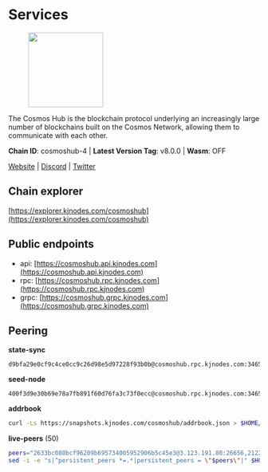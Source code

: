 # Services

<figure><img src="https://raw.githubusercontent.com/kj89/testnet_manuals/main/pingpub/logos/cosmoshub.png" width="150" alt=""><figcaption></figcaption></figure>

The Cosmos Hub is the blockchain protocol underlying an  increasingly large number of blockchains built on the  Cosmos Network, allowing them to communicate with each other.

**Chain ID**: cosmoshub-4 | **Latest Version Tag**: v8.0.0 | **Wasm**: OFF

[Website](https://hub.cosmos.network) | [Discord](https://discord.gg/cosmosnetwork) | [Twitter](https://twitter.com/cosmoshub)




## Chain explorer
[https://explorer.kjnodes.com/cosmoshub](https://explorer.kjnodes.com/cosmoshub)

## Public endpoints

* api: [https://cosmoshub.api.kjnodes.com](https://cosmoshub.api.kjnodes.com)
* rpc: [https://cosmoshub.rpc.kjnodes.com](https://cosmoshub.rpc.kjnodes.com)
* grpc: [https://cosmoshub.grpc.kjnodes.com](https://cosmoshub.grpc.kjnodes.com)

## Peering

**state-sync**

```text
d9bfa29e0cf9c4ce0cc9c26d98e5d97228f93b0b@cosmoshub.rpc.kjnodes.com:34656
```

**seed-node**

```text
400f3d9e30b69e78a7fb891f60d76fa3c73f0ecc@cosmoshub.rpc.kjnodes.com:34659
```

**addrbook**
```bash
curl -Ls https://snapshots.kjnodes.com/cosmoshub/addrbook.json > $HOME/.gaia/config/addrbook.json
```

**live-peers** (50)
```bash
peers="2633bc088bcf96209b695734005952906b5c45e3@3.123.191.80:26656,2122aa0409c6ccd7845e23eb6adb12f1d276665e@34.88.247.213:26656,34f8521343bb29a2b7dc44f0e4f1e91f930882be@95.216.98.181:26656,4ddba29a7dfa740a4edeb5c620c963f67f951e1d@5.9.72.212:2000,58b54d8cfdc0c634ed592e2c008705791253ebbb@172.93.214.10:26656,dea13e7232642331360d4387b0ab106b014092d4@116.202.236.59:26656,1cce99042f884d669e7287e3e362bff8e385c63e@46.4.79.183:26726,e0ab6c5cc86959853f499236b8297344802ac5f4@5.161.139.201:26656,e829d4764a5cecc44b3414777853b34407b36601@185.16.39.179:26656,d9bfa29e0cf9c4ce0cc9c26d98e5d97228f93b0b@65.109.88.38:34656,27ad834c62dbefc5beb74be7575515927bd07c58@193.176.85.151:26656,6ff67ff7e2206f107a0b98e5e4e9272cb10c77d3@204.238.254.230:26656,c3a6c6265b6de3323d17f25760794a5e7f8dbb17@46.137.231.10:26656,fe21dd474640247888fc7c4dce82da8da08a8bfd@135.181.113.227:26656,c940e11c1072dad06da3b1b48ca92966bb37e93a@74.96.207.58:28721,d54eacb237dfbc0eb934a45509f878eb3ea3a5b3@64.44.148.195:26656,3a94f1021e84bb54a640e5b1c1fe16827824e4f7@51.79.20.217:26656,847e0bf54b315e633a6d990de66a4c9721ba1830@206.189.26.213:26090,fcaed56b8f095a5589a97bf93d54e356561130a1@51.79.20.224:26656,d5bf4870659c1d47f008691a64f970a56f0adb3c@80.190.132.234:56656,6ea2ef7d3dd5d6967708a0b31eed85ba090a90a1@65.108.121.190:12010,c6f9fb0dcfdbb261c08670a2e4eb3816cd5114b7@23.81.44.183:31440,1be2bc01d01005833c538dedf11b23207cbb43f1@34.145.0.60:26656,460967e46cc013e5e3eb365c1a8d271b0662549f@35.208.242.182:26656,c5bf14906ba28dcb389e055f824dabe9576ed3f4@52.87.182.81:26656,b094a15032c85171dab1fc3b927a653f3945e7ce@15.235.10.83:26656,5780219cf20802dc8726cb58a93cc9180a75fcbc@80.190.129.50:56666,1da54d20c7339713f1d6d28dd2117087dd33d0ca@154.53.32.78:26656,f591c0b0a30b4515120d69cc9f5554049dfec697@15.235.53.45:26656,e55d302b4c706e50b416a76666cf2f33ae64dc79@65.109.106.169:26656,3450293ebc89d869ada0627ac9d4d2ff49c51a58@15.164.228.75:26656,53b3651680ec3482d736808cbb3035940107f8ab@185.146.148.119:26656,98c2818b7c76e54dda43d543d9f216597403f1e9@144.217.77.98:26656,44594a57ce538a21f8558bcb1c9ce560ad879e3e@15.235.114.84:26656,21324a8ab48c26d64a71cea42654e3554e1845f8@27.72.97.236:26656,effc008dee70b05eb33e27b3ec7d78a3032ef001@157.90.0.9:31440,2eb0e5e53401c51535c13250aba5fe98374ba7f0@51.210.32.145:26656,a94dff85ed430f0475f41fe306c82b7eb7f6e858@51.91.153.78:31649,8707282f51ebfba828c08a7316ca84ed5667a0f5@74.118.142.175:26656,dd53fa5cfb6a604feb80860d47506d0dd84baa12@142.132.210.234:26656,b28086e256aed04f2ab586bb97c90acd20a4980e@141.94.98.115:19095,4c46d32cbc4777c59a91a53fdadf8a3fa362036e@116.202.10.68:26656,48fc4fe58d5392bda805212ba0c8e4e772dba1f9@142.132.158.93:14956,f5f8b96406a165d486be243723bfa7291db1cf62@35.230.170.155:26656,57b6404b031f6513bde381cfb8f3e96a6024e8ee@51.79.20.234:26656,cd71b5707e5452a01fc82c168893799c0918b115@54.191.230.84:26656,9c3e9ecedf6817c902b58e7f976aca3797df03fb@51.79.20.221:26656,84718db3de9588699b797965879d282061960293@51.79.20.219:26656,bc737531d441cf2e41dfa70f822a9a06440e3df1@220.85.113.37:26656,1997e68bf205bedeed0c4723786bf03464987dc1@77.87.108.21:26656"
sed -i -e "s|^persistent_peers *=.*|persistent_peers = \"$peers\"|" $HOME/.gaia/config/config.toml
```
